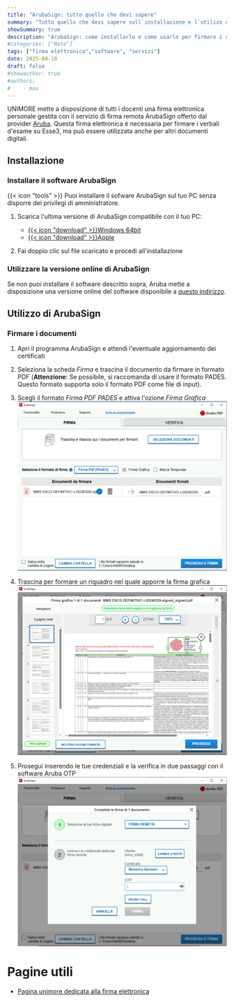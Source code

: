 ```yaml
---
title: "ArubaSign: tutto quello che devi sapere"
summary: "Tutto quello che devi sapere sull`installazione e l`utilizo del programma per la firma elettronica ArubaSign."
showSummary: true
description: "ArubaSign: come installarlo e come usarlo per firmare i documenti"
#categories: ["Rete"]
tags: ["firma elettronica","software", "servizi"]
date: 2025-04-10
draft: false
#showauthor: true
#authors:
#    - max
---
```

UNIMORE mette a disposizione di tutti i docenti una firma elettronica personale gestita con il servizio di firma remota ArubaSign offerto dal provider [Aruba](https://www.pec.it). Questa firma elettronica è necessaria per firmare i verbali d'esame su Esse3, ma può essere utilizzata anche per altri documenti digitali.

## Installazione

### Installare il software ArubaSign

{{< icon "tools" >}} Puoi installare il sofware ArubaSign sul tuo PC senza disporre dei privilegi di amministratore.

1. Scarica l'ultima versione di ArubaSign compatibile con il tuo PC:
    - [{{< icon "download" >}}Windows 64bit](https://updatesfirma.aruba.it/downloads/ArubaSign-latest(standard).msi)
    - [{{< icon "download" >}}Apple](https://updatesfirma.aruba.it/downloads/ArubaSign-latest-OSX.dmg)

2. Fai doppio clic sul file scaricato e procedi all'installazione


### Utilizzare la versione online di ArubaSign

Se non puoi installare il software descritto sopra, Aruba mette a disposizione una versione online del software disponibile a [questo indirizzo](https://arubasign.arubapec.it).


## Utilizzo di ArubaSign

### Firmare i documenti

1. Apri il programma ArubaSign e attendi l'eventuale aggiornamento dei certificati
2. Seleziona la scheda *Firma* e trascina il documento da firmare in formato PDF (**Attenzione**: Se possibile, si raccomanda di usare il formato PADES. Questo formato supporta solo il formato PDF come file di input).
3. Scegli il formato *Firma PDF PADES* e attiva l'ozione *Firma Grafica* ![firma1](firma1.png)
4. Trascina per formare un riquadro nel quale apporre la firma grafica ![firma2](firma2.png)

5. Prosegui inserendo le tue credenziali e la verifica in due passaggi con il software Aruba OTP ![firma3](firma3.png)

# Pagine utili
- [Pagina unimore dedicata alla firma elettronica](http://certificatidigitali.unimore.it/site/home/articolo113019406.html)



